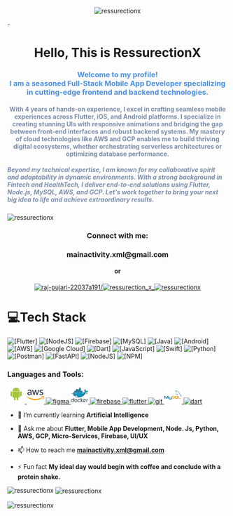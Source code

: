 <p align="left">
</p>
<p align="center">  <img src=https://user-images.githubusercontent.com/56448015/170708992-b7359ef0-7424-4b81-a271-263502c9d6b5.png
 alt="ressurectionx" /></p>
-<h1 align="center">Hello, This is RessurectionX</h1>

<h3 align="center" style="color: #4A90E2;">Welcome to my profile!<br>
I am a seasoned Full-Stack Mobile App Developer 
specializing in cutting-edge frontend and backend technologies.</h3>

<h4 align="center" style="color: #7B8DAB;">
With 4 years of hands-on experience, I excel in crafting seamless mobile experiences across Flutter, iOS, and Android platforms. 
I specialize in creating stunning UIs with responsive animations and bridging the gap between front-end interfaces and robust backend systems. 
My mastery of cloud technologies like AWS and GCP enables me to build thriving digital ecosystems, 
whether orchestrating serverless architectures or optimizing database performance.
</h4>

<h5 align="left" style="color: #7B8DAB;">
Beyond my technical expertise, I am known for my collaborative spirit and adaptability in dynamic environments. 
With a strong background in Fintech and HealthTech, I deliver end-to-end solutions using Flutter, Node.js, MySQL, AWS, and GCP. 
Let's work together to bring your next big idea to life and achieve extraordinary results.
</h5>







<p align="left"> <img src="https://komarev.com/ghpvc/?username=ressurectionx&label=Profile%20views&color=0e75b6&style=flat" alt="ressurectionx" /> </p>



<h3 align="center">Connect with me:</h3>
<h3 align="center">mainactivity.xml@gmail.com</h3>


<h4 align="center">or</h4>

 <p align="center">
<a href="https://linkedin.com/in/raj-pujari-22037a191/" target="blank"> <img align="center" src="https://raw.githubusercontent.com/rahuldkjain/github-profile-readme-generator/master/src/images/icons/Social/linked-in-alt.svg" alt="raj-pujari-22037a191/" height="50" width="70" /></a><a href="https://instagram.com/ressurection_x_" target="blank"><img align="center" src="https://raw.githubusercontent.com/rahuldkjain/github-profile-readme-generator/master/src/images/icons/Social/instagram.svg" alt="ressurection_x_" height="50" width="70" /></a><a href="https://dribbble.com/ressurectionx" target="blank"><img align="center" src="https://raw.githubusercontent.com/rahuldkjain/github-profile-readme-generator/master/src/images/icons/Social/dribbble.svg" alt="ressurectionx" height="50" width="70" /></a>
</p>

# 💻Tech Stack
![[Flutter]](https://img.shields.io/badge/Flutter-%2302569B.svg?style=for-the-badge&logo=Flutter&logoColor=white)
![[NodeJS]](https://img.shields.io/badge/node.js-6DA55F?style=for-the-badge&logo=node.js&logoColor=white)
![[Firebase]](https://img.shields.io/badge/firebase-%23039BE5.svg?style=for-the-badge&logo=firebase&logoColor=white)
![[MySQL]](https://img.shields.io/badge/mysql-%2300f.svg?style=for-the-badge&logo=mysql&logoColor=white)
![[Java]](https://img.shields.io/badge/java-%23ED8B00.svg?style=for-the-badge&logo=java&logoColor=white) ![[Android]](https://img.shields.io/badge/android-%239C47B0.svg?style=for-the-badge&logo=android&logoColor=white) 
![[AWS]](https://img.shields.io/badge/AWS-%23FF9900.svg?style=for-the-badge&logo=amazon-aws&logoColor=white)
![[Google Cloud]](https://img.shields.io/badge/Google%20Cloud-%234285F4.svg?style=for-the-badge&logo=google-cloud&logoColor=white)
![[Dart]](https://img.shields.io/badge/dart-%230175C2.svg?style=for-the-badge&logo=dart&logoColor=white)
![[JavaScript]](https://img.shields.io/badge/javascript-%23323330.svg?style=for-the-badge&logo=javascript&logoColor=%23F7DF1E)
![[Swift]](https://img.shields.io/badge/swift-F54A2A?style=for-the-badge&logo=swift&logoColor=white)
![[Python]](https://img.shields.io/badge/python-3670A0?style=for-the-badge&logo=python&logoColor=ffdd54)
![[Postman]](https://img.shields.io/badge/Postman-FF6C37?style=for-the-badge&logo=postman&logoColor=white)
![[FastAPI]](https://img.shields.io/badge/FastAPI-005571?style=for-the-badge&logo=fastapi)
![[NodeJS]](https://img.shields.io/badge/node.js-6DA55F?style=for-the-badge&logo=node.js&logoColor=white) ![[NPM]](https://img.shields.io/badge/NPM-%23000000.svg?style=for-the-badge&logo=npm&logoColor=white)




<h3>Languages and Tools:</h3>
<p align="left">
  <a href="https://developer.android.com" target="_blank" rel="noreferrer"> 
    <img src="https://raw.githubusercontent.com/devicons/devicon/master/icons/android/android-original-wordmark.svg" alt="android" width="40" height="40"/> 
  </a>
  <a href="https://aws.amazon.com" target="_blank" rel="noreferrer"> 
    <img src="https://raw.githubusercontent.com/devicons/devicon/master/icons/amazonwebservices/amazonwebservices-original-wordmark.svg" alt="aws" width="40" height="40"/> 
  </a>
  <a href="https://www.figma.com/" target="_blank" rel="noreferrer"> 
    <img src="https://www.vectorlogo.zone/logos/figma/figma-icon.svg" alt="figma" width="40" height="40"/> 
  </a>
  <a href="https://www.docker.com/" target="_blank" rel="noreferrer"> 
    <img src="https://raw.githubusercontent.com/devicons/devicon/master/icons/docker/docker-original-wordmark.svg" alt="docker" width="40" height="40"/> 
  </a>
  <a href="https://firebase.google.com/" target="_blank" rel="noreferrer"> 
    <img src="https://www.vectorlogo.zone/logos/firebase/firebase-icon.svg" alt="firebase" width="40" height="40"/> 
  </a>
  <a href="https://flutter.dev" target="_blank" rel="noreferrer"> 
    <img src="https://www.vectorlogo.zone/logos/flutterio/flutterio-icon.svg" alt="flutter" width="40" height="40"/> 
  </a>
  <a href="https://git-scm.com/" target="_blank" rel="noreferrer"> 
    <img src="https://www.vectorlogo.zone/logos/git-scm/git-scm-icon.svg" alt="git" width="40" height="40"/> 
  </a>
  <a href="https://www.mysql.com/" target="_blank" rel="noreferrer"> 
    <img src="https://raw.githubusercontent.com/devicons/devicon/master/icons/mysql/mysql-original-wordmark.svg" alt="mysql" width="40" height="40"/> 
  </a>
  <a href="https://dart.dev" target="_blank" rel="noreferrer"> 
    <img src="https://www.vectorlogo.zone/logos/dartlang/dartlang-icon.svg" alt="dart" width="40" height="40"/> 
  </a>
</p>


  

- 🔭 I’m currently learning **Artificial Intelligence**

- 💬 Ask me about **Flutter, Mobile App Development, Node. Js, Python, AWS, GCP, Micro-Services, Firebase, UI/UX**

- 📫 How to reach me **mainactivity.xml@gmail.com**

- ⚡ Fun fact **My ideal day would begin with coffee and conclude with a protein shake.**

<p><img align="left" src="https://github-readme-stats.vercel.app/api/top-langs?username=ressurectionx&show_icons=true&locale=en&layout=compact" alt="ressurectionx" /></p>

<p>&nbsp;<img align="center" src="https://github-readme-stats.vercel.app/api?username=ressurectionx&show_icons=true&locale=en" alt="ressurectionx" /></p>

<p><img align="center" src="https://github-readme-streak-stats.herokuapp.com/?user=ressurectionx&" alt="ressurectionx" /></p>
